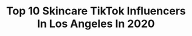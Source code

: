 ---
title: Top 10 Skincare TikTok Influencers In Los Angeles In 2020
description: >-
  Find top skincare TikTok influencers in Los Angeles in 2020. Most popular hashtags: #skincare #quarantine #duet #viral.
platform: TikTok
profiles:
  - username: "beautybydrkay"
    fullname: >-
      Dr. Kay
    location: "United States"
    followers: 42739
    engagement: 214
    commentsToLikes: 0.015344
    id: ck9slcckid9qq0j788pwn6rj3
    verified: false
    hashtags: "#fatmelt, #acne, #lipinjection, #maskchallenge"
  - username: "crmcaesthetics"
    fullname: >-
      CRMC
    location: "United States"
    followers: 97780
    engagement: 295
    commentsToLikes: 0.011594
    id: ck7zp9e4go2ul0j78r7x9igdf
    verified: false
    hashtags: "#howidothings, #highfashion, #2020, #officelife"
  - username: "lkbphotography_"
    fullname: >-
      LISA+POPE
    location: "United States"
    followers: 95710
    engagement: 591
    commentsToLikes: 0.005752
    id: ck8nd35g5h68i0j78zbx4a98i
    verified: false
    hashtags: "#lesbiancouple, #g6filter, #slowdance, #twercking"
  - username: "satomaa96"
    fullname: >-
      Satomaa
    location: "United States"
    followers: 8094
    engagement: 1145
    commentsToLikes: 0.054083
    id: ck8j48s8f1b740j78eifre8fv
    verified: false
    hashtags: "#aprilfools, #memories, #taylorswift, #anthem"
  - username: "mireyarios"
    fullname: >-
      Mireya Rios 
    location: "United States"
    followers: 479684
    engagement: 1877
    commentsToLikes: 0.013993
    id: ck7zp0w2emyx00j78gurb6lcg
    verified: true
    hashtags: "#coolgirl, #esportsforall, #peppermint, #asmrtrigger"
  - username: "thecorierayvon"
    fullname: >-
      Corie Rayvon
    location: "United States"
    followers: 24210
    engagement: 1172
    commentsToLikes: 0.015941
    id: ck9ve8hrmy2i50j78kgktg148
    verified: false
    hashtags: "#glow, #glowingskin, #skincare, #chihuahua"
  - username: "dancejada"
    fullname: >-
      Jada Marie
    location: "United States"
    followers: 18421
    engagement: 1092
    commentsToLikes: 0.015714
    id: ck83zdv8ezvf10j7889f1gt7v
    verified: false
    hashtags: "#requestedvideo, #firstvideo, #blacktiktok, #whippedcoffee"
  - username: "shimmerymocha"
    fullname: >-
      🧚🏻‍♀️👼🏼✨
    location: "United States"
    followers: 3968
    engagement: 2683
    commentsToLikes: 0.052771
    id: ck94kwquewta30j78blm2yaln
    verified: false
    hashtags: "#distancedance, #decadesofhair, #starbucks, #notapro"
  - username: "thecameronlee"
    fullname: >-
      Cameron
    location: "United States"
    followers: 3991
    engagement: 792
    commentsToLikes: 0.090928
    id: ckamwbs8b7q7a0i78u6lz47jr
    verified: false
    hashtags: "#traveldreams, #homeproject, #natureathome, #seetheworld"
  - username: "tchenchilla"
    fullname: >-
      Tiffany
    location: "United States"
    followers: 62946
    engagement: 1927
    commentsToLikes: 0.023880
    id: ck9a6q48948ox0j786p3ku5wb
    verified: false
    hashtags: "#lastresort, #diamond, #thankful, #hotguy"
---